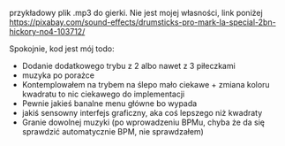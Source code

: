 przykładowy plik .mp3 do gierki. Nie jest mojej własności, link poniżej
https://pixabay.com/sound-effects/drumsticks-pro-mark-la-special-2bn-hickory-no4-103712/

Spokojnie, kod jest mój
todo:
- Dodanie dodatkowego trybu z 2 albo nawet z 3 piłeczkami
- muzyka po porażce
- Kontemplowałem na trybem na ślepo mało ciekawe + zmiana koloru kwadratu to nic ciekawego do implementacji
- Pewnie jakieś banalne menu główne bo wypada
- jakiś sensowny interfejs graficzny, aka coś lepszego niż kwadraty
- Granie dowolnej muzyki (po wprowadzeniu BPMu, chyba że da się sprawdzić automatycznie BPM, nie sprawdzałem)
